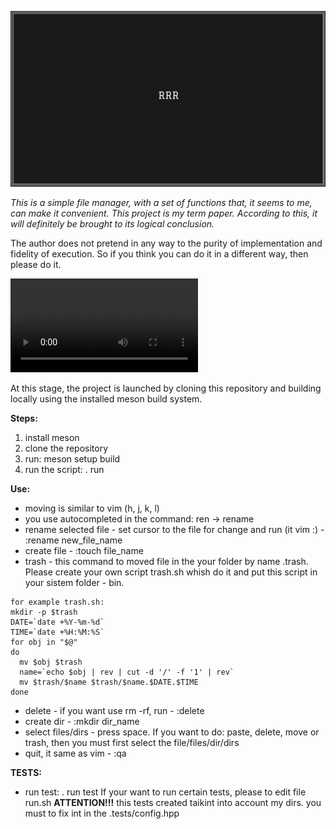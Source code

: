 ![rrr's logo](./img_logo.png)

*This is a simple file manager, with a set of functions that, it seems to me, can make it convenient.*
*This project is my term paper. According to this, it will definitely be brought to its logical conclusion.*

The author does not pretend in any way to the purity of implementation and fidelity of execution. 
So if you think you can do it in a different way, then please do it.

![rrr's video_pres](./video.mp4)

At this stage, the project is launched by cloning this repository and building locally using the installed meson build system.

**Steps:**
1. install meson
2. clone the repository
3. run: meson setup build
4. run the script: . run

**Use:**
- moving is similar to vim (h, j, k, l)
- you use autocompleted in the command: ren <tab> -> rename
- rename selected file - set cursor to the file for change and run (it vim :) - :rename new_file_name
- create file - :touch file_name
- trash - this command to moved file in the your folder by name .trash. Please create your own script trash.sh whish do it and put this script in your sistem folder - bin.
```
for example trash.sh:
mkdir -p $trash
DATE=`date +%Y-%m-%d`
TIME=`date +%H:%M:%S`
for obj in "$@" 
do
  mv $obj $trash
  name=`echo $obj | rev | cut -d '/' -f '1' | rev`
  mv $trash/$name $trash/$name.$DATE.$TIME
done
```
- delete - if you want use rm -rf, run - :delete
- create dir - :mkdir dir_name
- select files/dirs - press space. If you want to do: paste, delete, move or trash, then you must first select the file/files/dir/dirs
- quit, it same as vim - :qa

**TESTS:**
- run test: . run test
If your want to run certain tests, please to edit file run.sh
**ATTENTION!!!** this tests created taikint into account my dirs. you must to fix int in the .tests/config.hpp


